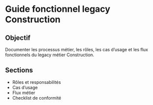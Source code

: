 # Guide fonctionnel legacy Construction

## Objectif
Documenter les processus métier, les rôles, les cas d’usage et les flux fonctionnels du legacy métier Construction.

## Sections
- Rôles et responsabilités
- Cas d’usage
- Flux métier
- Checklist de conformité

